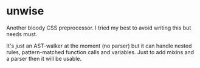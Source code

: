 # unwise

Another bloody CSS preprocessor. I tried my best to avoid writing this but needs must.

It's just an AST-walker at the moment (no parser) but it can handle nested rules, pattern-matched function calls and variables. Just to add mixins and a parser then it will be usable.